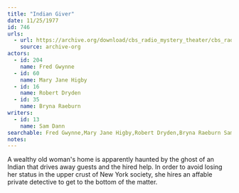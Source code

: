 ```yaml
---
title: "Indian Giver"
date: 11/25/1977
id: 746
urls: 
  - url: https://archive.org/download/cbs_radio_mystery_theater/cbs_radio_mystery_theater-0701-0750.zip/cbs_radio_mystery_theater-0701-0750%2Fcbsrmt_0746_indian_giver.mp3
    source: archive-org
actors:  
  - id: 204
    name: Fred Gwynne  
  - id: 60
    name: Mary Jane Higby  
  - id: 16
    name: Robert Dryden  
  - id: 35
    name: Bryna Raeburn
writers:  
  - id: 13
    name: Sam Dann
searchable: Fred Gwynne,Mary Jane Higby,Robert Dryden,Bryna Raeburn Sam Dann
notes:  
---
```

A wealthy old woman's home is apparently haunted by the ghost of an Indian that drives away guests and the hired help. In order to avoid losing her status in the upper crust of New York society, she hires an affable private detective to get to the bottom of the matter.